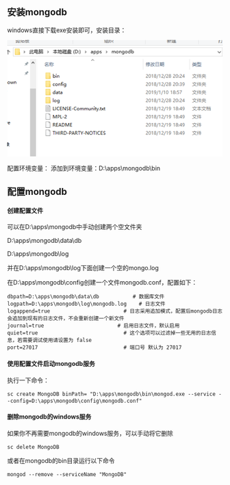 ## 安装mongodb
windows直接下载exe安装即可，安装目录：

![2019-01-13_165332](/assets/2019-01-13_165332.png)


配置环境变量：
添加到环境变量：D:\apps\mongodb\bin

## 配置mongodb
#### 创建配置文件
可以在D:\apps\mongodb中手动创建两个空文件夹

D:\apps\mongodb\data\db

D:\apps\mongodb\log

并在D:\apps\mongodb\log下面创建一个空的mongo.log

在D:\apps\mongodb\config创建一个文件mongodb.conf，配置如下：
```
dbpath=D:\apps\mongodb\data\db           # 数据库文件
logpath=D:\apps\mongodb\log\mongodb.log    # 日志文件
logappend=true                        # 日志采用追加模式，配置后mongodb日志会追加到现有的日志文件，不会重新创建一个新文件
journal=true                        # 启用日志文件，默认启用
quiet=true                            # 这个选项可以过滤掉一些无用的日志信息，若需要调试使用请设置为 false
port=27017                            # 端口号 默认为 27017
```

#### 使用配置文件启动mongodb服务
执行一下命令：
```
sc create MongoDB binPath= "D:\apps\mongodb\bin\mongod.exe --service --config=D:\apps\mongodb\config\mongodb.conf"
```

#### 删除mongodb的windows服务
如果你不再需要mongodb的windows服务，可以手动将它删除
```
sc delete MongoDB
```

或者在mongodb的bin目录运行以下命令
```
mongod --remove --serviceName "MongoDB"
```